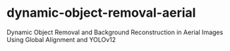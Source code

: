 # dynamic-object-removal-aerial
Dynamic Object Removal and Background Reconstruction in Aerial Images Using Global Alignment and YOLOv12
